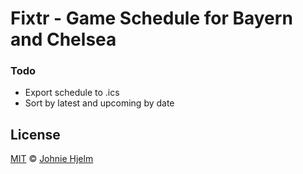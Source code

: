 # Fixtr - Game Schedule for Bayern and Chelsea

### Todo

* Export schedule to .ics
* Sort by latest and upcoming by date

## License
[MIT](https://tldrlegal.com/license/mit-license) © [Johnie Hjelm](https://johnie.se)
